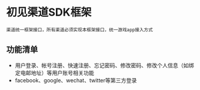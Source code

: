 # 初见渠道SDK框架
	
	渠道统一框架接口，所有渠道必须实现本框架接口，统一游戏app接入方式

## 功能清单
- 用户登录、帐号注册、快速注册、忘记密码、修改密码、修改个人信息（如绑定电邮地址）等用户账号相关功能
- facebook、google、wechat、twitter等第三方登录


